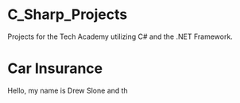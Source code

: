 # C_Sharp_Projects
Projects for the Tech Academy utilizing C# and the .NET Framework. 
 
 <h1>Car Insurance</h1>
 <p>Hello, my name is Drew Slone and th</p>
